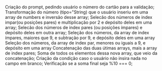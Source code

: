 Criação do prompt, pedindo usuário o número do cartão para a validação;
Transformação do número (tipo="String) que o usuário inseriu em uma array de numbers e inversão desse array; 
Selecão dos números de index impar(ou posições pares) e multiplicação por 2 e depósito deles em uma array;
Selecão dos números de index pares (ou posições ímpares) e depósito deles em outra array;
Seleção dos números, da array de index ímpares, maiores que 9, e subtração por 9, e depósito deles em uma array
Seleção dos números, da array de index par, menores ou iguais  a 9, e depósito em uma array
Concatenação das duas útimas arrays, mais a array de index pares;
Soma de todos os elementos dessa nova array, que veio da concatenação;
Criação da condição caso o usuário não insira nada no campo em branco;
Verificação se a soma final seja %10 === 0;

 


